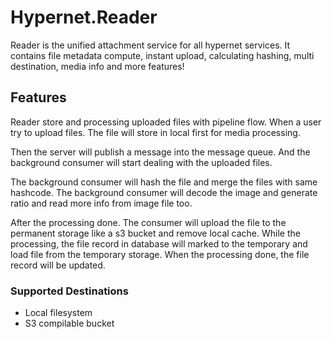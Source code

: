 # Hypernet.Reader

Reader is the unified attachment service for all hypernet services.
It contains file metadata compute, instant upload, calculating hashing, multi destination, media info and more features!

## Features

Reader store and processing uploaded files with pipeline flow.
When a user try to upload files. The file will store in local first for media processing.

Then the server will publish a message into the message queue.
And the background consumer will start dealing with the uploaded files.

The background consumer will hash the file and merge the files with same hashcode.
The background consumer will decode the image and generate ratio and read more info from image file too.

After the processing done. The consumer will upload the file to the permanent storage like a s3 bucket and remove local cache.
While the processing, the file record in database will marked to the temporary and load file from the temporary storage.
When the processing done, the file record will be updated.

### Supported Destinations

- Local filesystem
- S3 compilable bucket
